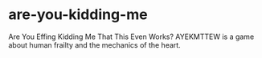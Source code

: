 are-you-kidding-me
==================

Are You Effing Kidding Me That This Even Works? AYEKMTTEW is a game about human frailty and the mechanics of the heart.